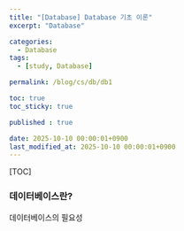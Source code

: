 ```yaml
---
title: "[Database] Database 기초 이론"
excerpt: "Database"

categories:
  - Database
tags:
  - [study, Database]

permalink: /blog/cs/db/db1

toc: true
toc_sticky: true

published : true

date: 2025-10-10 00:00:01+0900
last_modified_at: 2025-10-10 00:00:01+0900
---
```


[TOC]



### 데이터베이스란?





데이터베이스의 필요성

